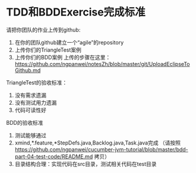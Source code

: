 TDD和BDDExercise完成标准
========================

请把你团队的作业上传到github:
1. 在你的团队github建立一个“agile”的repository
2. 上传你们的TriangleTest案例
3. 上传你们的BDD案例
上传的步骤在这里：https://github.com/ngpanwei/notesZh/blob/master/git/UploadEclipseToGithub.md

TriangleTest的验收标准：
1. 没有需求遗漏
2. 没有测试用力遗漏
3. 代码可读性好

BDD的验收标准
1. 测试能够通过
2. xmind,*.feature,*StepDefs.java,Backlog.java,Task.java完成 （请按照 https://github.com/ngpanwei/cucumber-jvm-tutorial/blob/master/bdd-part-04-test-code/README.md 拷贝）
3. 目录结构合理：实现代码在src目录，测试相关代码在test目录
